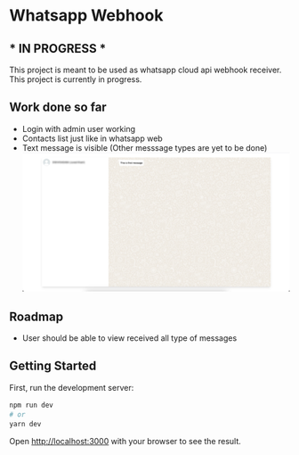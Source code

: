 # Whatsapp Webhook

## * IN PROGRESS *

This project is meant to be used as whatsapp cloud api webhook receiver. This project is currently in progress.

## Work done so far
- Login with admin user working
- Contacts list just like in whatsapp web
- Text message is visible (Other messsage types are yet to be done)
![alt text](images/message.png)

## Roadmap
- User should be able to view received all type of messages

## Getting Started

First, run the development server:

```bash
npm run dev
# or
yarn dev
```

Open [http://localhost:3000](http://localhost:3000) with your browser to see the result.
